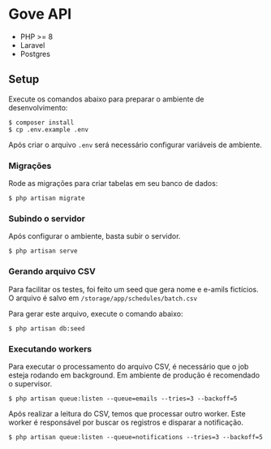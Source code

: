 # Gove API

- PHP >= 8
- Laravel
- Postgres

## Setup

Execute os comandos abaixo para preparar o ambiente de desenvolvimento:

```shell
$ composer install
$ cp .env.example .env
```

Após criar o arquivo `.env` será necessário configurar variáveis de ambiente.

### Migrações
Rode as migrações para criar tabelas em seu banco de dados:

```shell
$ php artisan migrate
```

### Subindo o servidor
Após configurar o ambiente, basta subir o servidor.

```shell
$ php artisan serve
```

### Gerando arquivo CSV
Para facilitar os testes, foi feito um seed que gera nome e e-amils fictícios. O arquivo é salvo em
`/storage/app/schedules/batch.csv`

Para gerar este arquivo, execute o comando abaixo:
```shell
$ php artisan db:seed
```

### Executando workers

Para executar o processamento do arquivo CSV, é necessário que o job esteja rodando em background.
Em ambiente de produção é recomendado o supervisor.

```shell
$ php artisan queue:listen --queue=emails --tries=3 --backoff=5
```

Após realizar a leitura do CSV, temos que processar outro worker. Este worker é responsável por buscar os
registros e disparar a notificação.

```shell
$ php artisan queue:listen --queue=notifications --tries=3 --backoff=5
```

